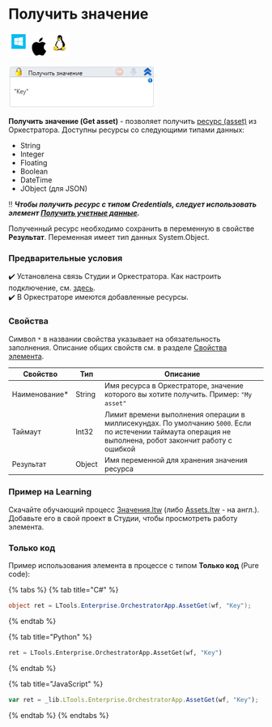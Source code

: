 # Получить значение

![](<../../../../.gitbook/assets/image (100) (1) (1) (1) (1) (1) (1) (1) (1) (19).png>)

![](<../../../../.gitbook/assets/image (269).png>)

**Получить значение (Get asset)** - позволяет получить [ресурс (asset)](https://docs.primo-rpa.ru/primo-rpa/orchestrator/basics/assets) из Оркестратора. Доступны ресурсы со следующими типами данных:
* String
* Integer
* Floating
* Boolean
* DateTime
* JObject (для JSON)

:bangbang: ***Чтобы получить ресурс с типом Credentials, следует использовать элемент [Получить учетные данные](https://docs.primo-rpa.ru/primo-rpa/g_elements/el_basic/els_orch/els_assets/el_orch_getcredentials).***

Полученный ресурс необходимо сохранить в переменную в свойстве **Результат**. Переменная имеет тип данных System.Object.

### Предварительные условия

:heavy_check_mark: Установлена связь Студии и Оркестратора. Как настроить подключение, см. [здесь](https://docs.primo-rpa.ru/primo-rpa/primo-studio/settings#orkestrator).\
:heavy_check_mark: В Оркестраторе имеются добавленные ресурсы.


### Свойства
Символ `*` в названии свойства указывает на обязательность заполнения. Описание общих свойств см. в разделе [Свойства элемента](https://docs.primo-rpa.ru/primo-rpa/primo-studio/process/elements#svoistva-elementa).

| Свойство       | Тип    | Описание                                                                                                                                             |
| -------------- | ------ | ---------------------------------------------------------------------------------------------------------------------------------------------------- |
| Наименование\* | String | Имя ресурса в Оркестраторе, значение которого вы хотите получить. Пример: `"My asset"` |
| Таймаут        | Int32  | Лимит времени выполнения операции в миллисекундах. По умолчанию `5000`. Если по истечении таймаута операция не выполнена, робот закончит работу с ошибкой |
| Результат      | Object | Имя переменной для хранения значения ресурса             |


### Пример на Learning

Скачайте обучающий процесс [Значения.ltw](https://github.com/PrimoRPA/Learning/blob/master/StudioActivities/Ru/%D0%9E%D1%80%D0%BA%D0%B5%D1%81%D1%82%D1%80%D0%B0%D1%82%D0%BE%D1%80/%D0%97%D0%BD%D0%B0%D1%87%D0%B5%D0%BD%D0%B8%D1%8F/%D0%97%D0%BD%D0%B0%D1%87%D0%B5%D0%BD%D0%B8%D1%8F.ltw) (либо [Assets.ltw](https://github.com/PrimoRPA/Learning/blob/master/StudioActivities/En/Orchestrator/Assets/Assets.ltw) - на англ.). Добавьте его в свой проект в Студии, чтобы просмотреть работу элемента.


### Только код
Пример использования элемента в процессе с типом **Только код** (Pure code):

{% tabs %}
{% tab title="C#" %}
```csharp
object ret = LTools.Enterprise.OrchestratorApp.AssetGet(wf, "Key");
```
{% endtab %}

{% tab title="Python" %}
```python
ret = LTools.Enterprise.OrchestratorApp.AssetGet(wf, "Key")
```
{% endtab %}

{% tab title="JavaScript" %}
```javascript
var ret = _lib.LTools.Enterprise.OrchestratorApp.AssetGet(wf, "Key");
```
{% endtab %}
{% endtabs %}

[^1]: Английское название элемента - Get asset

